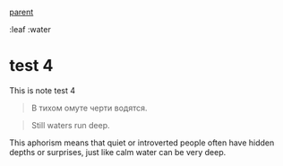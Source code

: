 [parent](test2)

:leaf :water

# test 4

This is note test 4

> В тихом омуте черти водятся.

> Still waters run deep.

This aphorism means that quiet or introverted people often have hidden depths
or surprises, just like calm water can be very deep.

<!-- att0: value0 -->

